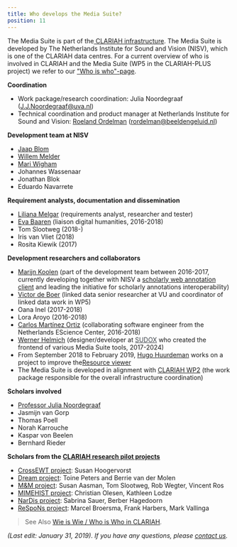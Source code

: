 ```yaml
---
title: Who develops the Media Suite?
position: 11
---
```


The Media Suite is part of the[ CLARIAH infrastructure](https://clariah.nl/en/). The Media Suite is developed by The Netherlands Institute for Sound and Vision (NISV), which is one of the CLARIAH data centres. For a current overview of who is involved in CLARIAH and the Media Suite (WP5 in the CLARIAH-PLUS project) we refer to our ["Who is who"-page](https://www.clariah.nl/people).

**Coordination**

- Work package/research coordination: Julia Noordegraaf ([J.J.Noordegraaf@uva.nl](mailto:J.J.Noordegraaf@uva.nl))
- Technical coordination and product manager at Netherlands Institute for Sound and Vision: [Roeland Ordelman](https://roelandordelman.nl) ([rordelman@beeldengeluid.nl](mailto:rordelman@beeldengeluid.nl))

**Development team at NISV**

- [Jaap Blom](https://clariah.nl/en/about/who-is-who/wp5/jaap-blom)
- [Willem Melder](https://www.beeldengeluid.nl/en/knowledge/experts/willem-melder)
- [Mari Wigham](https://www.linkedin.com/in/mariwigham) 
- Johannes Wassenaar
- Jonathan Blok 
- Eduardo Navarrete 

**Requirement analysts, documentation and dissemination**

- [Liliana Melgar](https://www.linkedin.com/in/lilimelgar/?locale=en_US) (requirements analyst, researcher and tester)
- [Eva Baaren](https://www.linkedin.com/in/baaren/) (liaison digital humanities, 2016-2018)
- Tom Slootweg (2018-)
- Iris van Vliet (2018)
- Rosita Kiewik (2017)

**Development researchers and collaborators**

- [Marijn Koolen](https://marijnkoolen.com/) (part of the development team between 2016-2017, currently developing together with NISV a [scholarly web annotation client](https://clariah.github.io/scholarly-web-annotation-client/) and leading the initiative for scholarly annotations interoperability)
- [Victor de Boer](https://www.victordeboer.com/) (linked data senior researcher at VU and coordinator of linked data work in WP5)
- Oana Inel (2017-2018)
- Lora Aroyo (2016-2018)
- [Carlos Martínez Ortiz](https://www.esciencecenter.nl/profile/dr.-carlos-martinez-ortiz) (collaborating software engineer from the Netherlands EScience Center, 2016-2018)
- <a href="https://www.sudox.nl/?utm_source=mediasuite" target="_blank">Werner Helmich</a> (designer/developer at <a href="https://www.sudox.nl/?utm_source=mediasuite" target="_blank" style="color: #3c4248">SUDOX</a> who created the frontend of various Media Suite tools, 2017-2024)
- From September 2018 to February 2019, [Hugo Huurdeman](https://www.timelessfuture.com/) works on a project to improve the[Resource viewer](/documentation/tools/resource-viewer)
- The Media Suite is developed in alignment with [CLARIAH WP2](https://clariah.nl/en/work-packages/technology) (the work package responsible for the overall infrastructure coordination)

**Scholars involved**

- [Professor Julia Noordegraaf](https://www.uva.nl/profiel/n/o/j.j.noordegraaf/j.j.noordegraaf.html)
- Jasmijn van Gorp
- Thomas Poell
- Norah Karrouche
- Kaspar von Beelen
- Bernhard Rieder 

**Scholars from the [CLARIAH research pilot projects](/documentation/faq/what-are-research-pilots)**

- [CrossEWT project](https://clariah.nl/projecten/research-pilots/crossewt): Susan Hoogervorst
- [Dream project](https://clariah.nl/projecten/research-pilots/dream): Toine Peters and Berrie van der Molen
- [M&M project](https://clariah.nl/projecten/research-pilots/m-m): Susan Aasman, Tom Slootweg, Rob Wegter, Vincent Ros
- [MIMEHIST project](https://clariah.nl/projecten/research-pilots/mimehist): Christian Olesen, Kathleen Lodze
- [NarDis project](https://clariah.nl/projecten/research-pilots/nardis): Sabrina Sauer, Berber Hagedoorn
- [ReSpoNs project](https://clariah.nl/projecten/research-pilots/respons): Marcel Broersma, Frank Harbers, Mark Vallinga



> See Also [Wie is Wie / Who is Who in CLARIAH](https://clariah.nl/over/wie-is-wie).



*(Last edit: January 31, 2019)*. *If you have any questions, please [contact us]( /contact ).*
